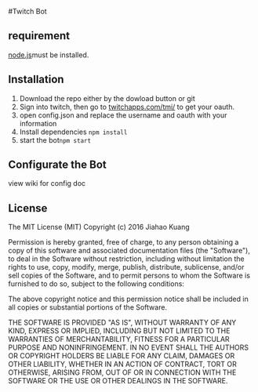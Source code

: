 #Twitch Bot

## requirement
[node.js](https://nodejs.org/en/)must be installed.
## Installation
1. Download the repo either by the dowload button or git
2. Sign into twitch, then go to [twitchapps.com/tmi/](http://www.twitchapps.com/tmi/) to get your oauth.
3. open config.json and replace the username and oauth with your information
4. Install dependencies `npm install`
5. start the bot`npm start`

## Configurate the Bot
view wiki for config doc

## License

The MIT License (MIT)
Copyright (c) 2016 Jiahao Kuang

Permission is hereby granted, free of charge, to any person obtaining a copy of this software and associated documentation files (the "Software"), to deal in the Software without restriction, including without limitation the rights to use, copy, modify, merge, publish, distribute, sublicense, and/or sell copies of the Software, and to permit persons to whom the Software is furnished to do so, subject to the following conditions:

The above copyright notice and this permission notice shall be included in all copies or substantial portions of the Software.

THE SOFTWARE IS PROVIDED "AS IS", WITHOUT WARRANTY OF ANY KIND, EXPRESS OR IMPLIED, INCLUDING BUT NOT LIMITED TO THE WARRANTIES OF MERCHANTABILITY, FITNESS FOR A PARTICULAR PURPOSE AND NONINFRINGEMENT. IN NO EVENT SHALL THE AUTHORS OR COPYRIGHT HOLDERS BE LIABLE FOR ANY CLAIM, DAMAGES OR OTHER LIABILITY, WHETHER IN AN ACTION OF CONTRACT, TORT OR OTHERWISE, ARISING FROM, OUT OF OR IN CONNECTION WITH THE SOFTWARE OR THE USE OR OTHER DEALINGS IN THE SOFTWARE.
